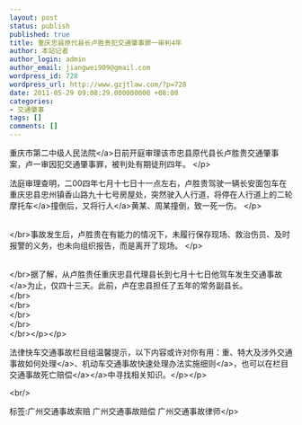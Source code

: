 ```yaml
---
layout: post
status: publish
published: true
title: 重庆忠县原代县长卢胜贵犯交通肇事罪一审判4年
author: 本站记者
author_login: admin
author_email: jiangwei909@gmail.com
wordpress_id: 728
wordpress_url: http://www.gzjtlaw.com/?p=728
date: 2011-05-29 09:08:29.000000000 +08:00
categories:
- 交通肇事
tags: []
comments: []
---
```

<p><p><p> 重庆市第二中级<a>人民法院<&#47;a>日前开庭审理该市忠县原代县长卢胜贵交通肇事案，卢一审因犯交通肇事罪，被判处有期徒刑四年。 <&#47;p><p>法庭审理查明，二00四年七月十七日十一点左右，卢胜贵驾驶一辆长安面包车在重庆忠县忠州镇香山路九十七号房屋处，突然驶入人行道，将停在人行道上的二轮<a>摩托车<&#47;a>撞倒后，又将<a>行人<&#47;a>黄某、周某撞倒，致一死一伤。 <&#47;p><p><br><&#47;br>事故发生后，卢胜贵在有能力的情况下，未履行保存现场、救治伤员、及时报警的义务，也未向组织报告，而是离开了现场。 <&#47;p><p><br><&#47;br>据了解，从卢胜贵任重庆忠县代理县长到七月十七日他驾车发生<a>交通事故<&#47;a>为止，仅四十三天。此前，卢在忠县担任了五年的常务副县长。 <br><&#47;br><br><&#47;br><br><&#47;br><br><&#47;br><br><&#47;br><&#47;p><&#47;p><p>法律快车交通事故栏目组温馨提示，以下内容或许对你有用：<a>重、特大及涉外交通事故如何处理<&#47;a>、<a>机动车交通事故快速处理办法实施细则<&#47;a>，也可以在栏目<a><a>交通事故死亡赔偿<&#47;a><&#47;a>中寻找相关知识。<&#47;p><&#47;p><br&#47;><p>标签:广州交通事故索赔 广州交通事故赔偿 广州交通事故律师<&#47;p>
